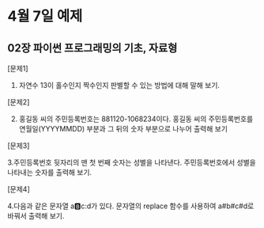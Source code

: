 # 4월 7일 예제

## 02장 파이썬 프로그래밍의 기초, 자료형 

[문제1]

1. 자연수 13이 홀수인지 짝수인지 판별할 수 있는 방법에 대해 말해 보기.


[문제2] 

2. 홍길동 씨의 주민등록번호는 881120-1068234이다. 홍길동 씨의 주민등록번호를 연월일(YYYYMMDD) 부분과 그 뒤의 숫자 부분으로 나누어 출력해 보기


[문제3]

3.주민등록번호 뒷자리의 맨 첫 번째 숫자는 성별을 나타낸다. 주민등록번호에서 성별을 나타내는 숫자를 출력해 보기.


[문제4]

4.다음과 같은 문자열 a:b:c:d가 있다. 문자열의 replace 함수를 사용하여 a#b#c#d로 바꿔서 출력해 보기.
